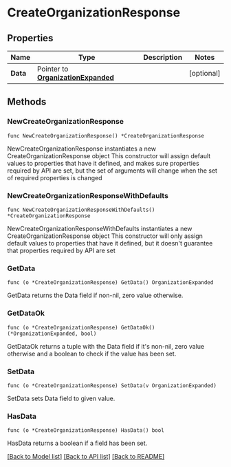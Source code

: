 # CreateOrganizationResponse

## Properties

Name | Type | Description | Notes
------------ | ------------- | ------------- | -------------
**Data** | Pointer to [**OrganizationExpanded**](OrganizationExpanded.md) |  | [optional] 

## Methods

### NewCreateOrganizationResponse

`func NewCreateOrganizationResponse() *CreateOrganizationResponse`

NewCreateOrganizationResponse instantiates a new CreateOrganizationResponse object
This constructor will assign default values to properties that have it defined,
and makes sure properties required by API are set, but the set of arguments
will change when the set of required properties is changed

### NewCreateOrganizationResponseWithDefaults

`func NewCreateOrganizationResponseWithDefaults() *CreateOrganizationResponse`

NewCreateOrganizationResponseWithDefaults instantiates a new CreateOrganizationResponse object
This constructor will only assign default values to properties that have it defined,
but it doesn't guarantee that properties required by API are set

### GetData

`func (o *CreateOrganizationResponse) GetData() OrganizationExpanded`

GetData returns the Data field if non-nil, zero value otherwise.

### GetDataOk

`func (o *CreateOrganizationResponse) GetDataOk() (*OrganizationExpanded, bool)`

GetDataOk returns a tuple with the Data field if it's non-nil, zero value otherwise
and a boolean to check if the value has been set.

### SetData

`func (o *CreateOrganizationResponse) SetData(v OrganizationExpanded)`

SetData sets Data field to given value.

### HasData

`func (o *CreateOrganizationResponse) HasData() bool`

HasData returns a boolean if a field has been set.


[[Back to Model list]](../README.md#documentation-for-models) [[Back to API list]](../README.md#documentation-for-api-endpoints) [[Back to README]](../README.md)


